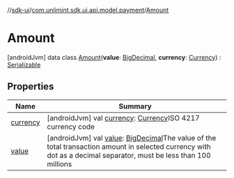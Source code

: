 //[sdk-ui](../../../index.md)/[com.unlimint.sdk.ui.api.model.payment](../index.md)/[Amount](index.md)



# Amount  
 [androidJvm] data class [Amount](index.md)(**value**: [BigDecimal](https://developer.android.com/reference/kotlin/java/math/BigDecimal.html), **currency**: [Currency](https://developer.android.com/reference/kotlin/java/util/Currency.html)) : [Serializable](https://developer.android.com/reference/kotlin/java/io/Serializable.html)   


## Properties  
  
|  Name |  Summary | 
|---|---|
| <a name="com.unlimint.sdk.ui.api.model.payment/Amount/currency/#/PointingToDeclaration/"></a>[currency](currency.md)| <a name="com.unlimint.sdk.ui.api.model.payment/Amount/currency/#/PointingToDeclaration/"></a> [androidJvm] val [currency](currency.md): [Currency](https://developer.android.com/reference/kotlin/java/util/Currency.html)ISO 4217 currency code   <br>|
| <a name="com.unlimint.sdk.ui.api.model.payment/Amount/value/#/PointingToDeclaration/"></a>[value](value.md)| <a name="com.unlimint.sdk.ui.api.model.payment/Amount/value/#/PointingToDeclaration/"></a> [androidJvm] val [value](value.md): [BigDecimal](https://developer.android.com/reference/kotlin/java/math/BigDecimal.html)The value of the total transaction amount in selected currency with dot as a decimal separator, must be less than 100 millions   <br>|

